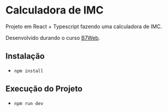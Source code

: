 # Calculadora de IMC

Projeto em React + Typescript fazendo uma calculadora de IMC.

Desenvolvido durando o curso [B7Web](https://b7web.com.br).

## Instalação
- `npm install`

## Execução do Projeto
- `npm run dev`